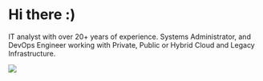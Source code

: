 <h1>Hi there :)</h1>

IT analyst with over 20+ years of experience. Systems Administrator, and DevOps Engineer working with Private, Public or Hybrid Cloud and Legacy Infrastructure.

  <a href="https://linkedin.com/in/gmedeiros">
    <img src="https://i0.wp.com/gmedeiros.net/wp-content/uploads/2022/04/tech-icons.png?resize=768%2C709&ssl=1">
  </a>
